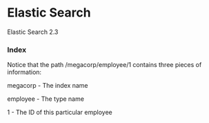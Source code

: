# Elastic Search
Elastic Search 2.3



### Index
Notice that the path /megacorp/employee/1 contains three pieces of information:

megacorp - The index name

employee - The type name

1 - The ID of this particular employee
